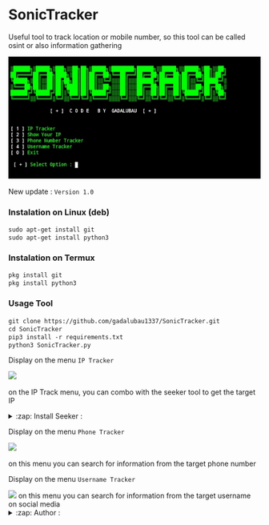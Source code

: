 # SonicTracker
Useful tool to track location or mobile number, so this tool can be called osint or also information gathering

<img src="https://github.com/gadalubau1337/SonicTracker/blob/main/asset/bn.png"/>

New update :
```Version 1.0```

### Instalation on Linux (deb)
```
sudo apt-get install git
sudo apt-get install python3
```

### Instalation on Termux
```
pkg install git
pkg install python3
```

### Usage Tool
```
git clone https://github.com/gadalubau1337/SonicTracker.git
cd SonicTracker
pip3 install -r requirements.txt
python3 SonicTracker.py
```

Display on the menu ```IP Tracker```

<img src="https://github.com/gadalubau1337/SonicTracker/blob/main/asset/ip.png " />

on the IP Track menu, you can combo with the seeker tool to get the target IP
<details>
<summary>:zap: Install Seeker :</summary>
- <strong><a href="https://github.com/thewhiteh4t/seeker">Get Seeker</a></strong>
</details>

Display on the menu ```Phone Tracker```

<img src="https://github.com/gadalubau1337/SonicTracker/blob/main/asset/phone.png" />

on this menu you can search for information from the target phone number

Display on the menu ```Username Tracker```

<img src="https://github.com/gadalubau1337/SonicTracker/blob/main/asset/User.png"/>
on this menu you can search for information from the target username on social media

<details>
<summary>:zap: Author :</summary>
- <strong><a href="https://github.com/gadalubau1337">GadaLuBau</a></strong>
</details>
